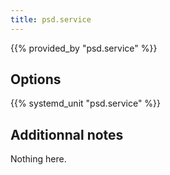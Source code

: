 ```yaml
---
title: psd.service
---
```


{{% provided_by "psd.service" %}}

## Options

{{% systemd_unit "psd.service" %}}

## Additionnal notes

Nothing here.
